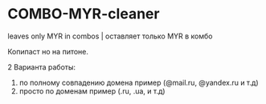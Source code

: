 # COMBO-MYR-cleaner
leaves only MYR in combos |
оставляет только MYR в комбо

Копипаст но на питоне.

2 Варианта работы:
1) по полному совпадению домена пример (@mail.ru, @yandex.ru и т.д)
2) просто по доменам пример (.ru, .ua, и т.д)
